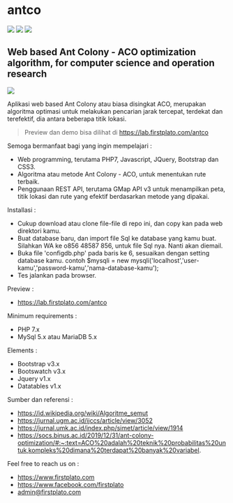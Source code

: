 # antco

<img src="https://img.shields.io/github/license/ipang-dwi/xdesktop.svg" /> <img src="https://img.shields.io/badge/lab-firstplato.com-red.svg" /> <img src="https://img.shields.io/badge/need-donation-brightgreen.svg" />

## Web based Ant Colony - ACO optimization algorithm, for computer science and operation research

![](https://raw.githubusercontent.com/daniasefine/antco/main/1.jpg)

Aplikasi web based Ant Colony atau biasa disingkat ACO, merupakan algoritma optimasi untuk melakukan pencarian jarak tercepat, terdekat dan terefektif, dia antara beberapa titik lokasi.

> Preview dan demo bisa dilihat di https://lab.firstplato.com/antco

Semoga bermanfaat bagi yang ingin mempelajari :
- Web programming, terutama PHP7, Javascript, JQuery, Bootstrap dan CSS3.
- Algoritma atau metode Ant Colony - ACO, untuk menentukan rute terbaik.
- Penggunaan REST API, terutama GMap API v3 untuk menampilkan peta, titik lokasi dan rute yang efektif berdasarkan metode yang dipakai.

Installasi :

- Cukup download atau clone file-file di repo ini, dan copy kan pada web direktori kamu.
- Buat database baru, dan import file Sql ke database yang kamu buat. Silahkan WA ke o856 48587 856, untuk file Sql nya. Nanti akan diemail.
- Buka file 'configdb.php' pada baris ke 6, sesuaikan dengan setting database kamu. contoh $mysqli = new mysqli('localhost','user-kamu','password-kamu','nama-database-kamu');
- Tes jalankan pada browser.

Preview :

- https://lab.firstplato.com/antco

Minimum requirements :

- PHP 7.x
- MySql 5.x atau MariaDB 5.x

Elements :

- Bootstrap v3.x
- Bootswatch v3.x
- Jquery v1.x
- Datatables v1.x

Sumber dan referensi :
- https://id.wikipedia.org/wiki/Algoritme_semut
- https://jurnal.ugm.ac.id/ijccs/article/view/3052
- https://jurnal.umk.ac.id/index.php/simet/article/view/1914
- https://socs.binus.ac.id/2019/12/31/ant-colony-optimization/#:~:text=ACO%20adalah%20teknik%20probabilitas%20untuk,kompleks%20dimana%20terdapat%20banyak%20variabel.

Feel free to reach us on :
- https://www.firstplato.com
- https://www.facebook.com/firstplato
- admin@firstplato.com
